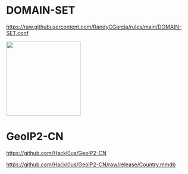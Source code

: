 # DOMAIN-SET
https://raw.githubusercontent.com/RandyCGarcia/rules/main/DOMAIN-SET.conf

<img src="https://" height="200" width="200" />


# GeoIP2-CN 
https://github.com/Hackl0us/GeoIP2-CN

https://github.com/Hackl0us/GeoIP2-CN/raw/release/Country.mmdb
